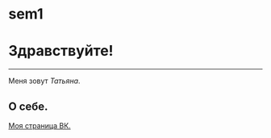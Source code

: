 # sem1


# **Здравствуйте!**
* * *
Меня зовут *Татьяна*.
## О себе.

[ Моя страница ВК. ]( http://vk.com/kilgarrah )


